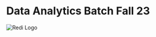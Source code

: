 # Data Analytics Batch Fall 23
 ![Redi Logo](https://www.iom.int/sites/g/files/tmzbdl486/files/styles/max_480_x_480/public/images/resources/2023-06/redi.jpg?h=1d7978c3&itok=83hH3kNY)
